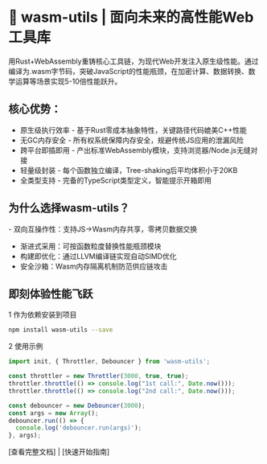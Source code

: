 # 🚀 wasm-utils | 面向未来的高性能Web工具库

用Rust+WebAssembly重铸核心工具链，为现代Web开发注入原生级性能。通过编译为.wasm字节码，突破JavaScript的性能瓶颈，在加密计算、数据转换、数学运算等场景实现5-10倍性能跃升。

## 核心优势：
- ​原生级执行效率 - 基于Rust零成本抽象特性，关键路径代码媲美C++性能
- ​无GC内存安全 - 所有权系统保障内存安全，规避传统JS应用的泄漏风险
- ​跨平台即插即用 - 产出标准WebAssembly模块，支持浏览器/Node.js无缝对接
- ​轻量级封装 - 每个函数独立编译，Tree-shaking后平均体积小于20KB
- ​全类型支持 - 完备的TypeScript类型定义，智能提示开箱即用

## 为什么选择wasm-utils？
​- 双向互操作性：支持JS→Wasm内存共享，零拷贝数据交换
- ​渐进式采用：可按函数粒度替换性能瓶颈模块
- ​构建即优化：通过LLVM编译链实现自动SIMD优化
- ​安全沙箱：Wasm内存隔离机制防范供应链攻击

## 即刻体验性能飞跃
1 作为依赖安装到项目
  ```bash
npm install wasm-utils --save
  ```
2 使用示例
```typescript
import init, { Throttler, Debouncer } from 'wasm-utils';

const throttler = new Throttler(3000, true, true);
throttler.throttle(() => console.log("1st call:", Date.now()));
throttler.throttle(() => console.log("2nd call:", Date.now()));

const debouncer = new Debouncer(3000);
const args = new Array();
debouncer.run(() => {
  console.log('debouncer.run(args)');
}, args);
```
[查看完整文档] | [快速开始指南]
